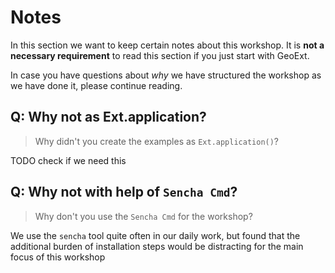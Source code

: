 # Notes

In this section we want to keep certain notes about this workshop. It is **not a
necessary requirement** to read this section if you just start with GeoExt.

In case you have questions about *why* we have structured the workshop as we have
done it, please continue reading.

## Q: Why not as Ext.application?

> Why didn't you create the examples as `Ext.application()`?

TODO check if we need this

## Q: Why not with help of `Sencha Cmd`?

> Why don't you use the `Sencha Cmd` for the workshop?

We use the `sencha` tool quite often in our daily work, but found that the
additional burden of installation steps would be distracting for the main
focus of this workshop
